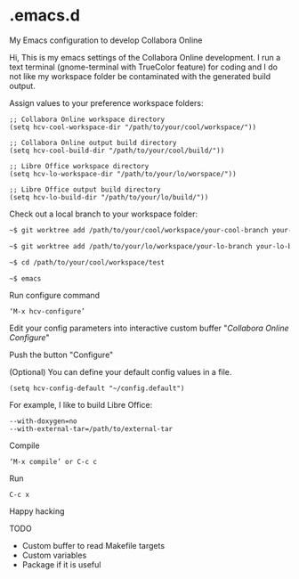 # .emacs.d
My Emacs configuration to develop Collabora Online

Hi, This is my emacs settings of the Collabora Online development.
I run a text terminal (gnome-terminal with TrueColor feature)
for coding and I do not like my workspace folder be contaminated with
the generated build output.

Assign values to your preference workspace folders:
```elisp
;; Collabora Online workspace directory
(setq hcv-cool-workspace-dir "/path/to/your/cool/workspace/"))

;; Collabora Online output build directory
(setq hcv-cool-build-dir "/path/to/your/cool/build/"))

;; Libre Office workspace directory
(setq hcv-lo-workspace-dir "/path/to/your/lo/worspace/"))

;; Libre Office output build directory
(setq hcv-lo-build-dir "/path/to/your/lo/build/"))
```

Check out a local branch to your workspace folder:
```bash
~$ git worktree add /path/to/your/cool/workspace/your-cool-branch your-cool-branch

~$ git worktree add /path/to/your/lo/workspace/your-lo-branch your-lo-branch

~$ cd /path/to/your/cool/workspace/test

~$ emacs
```

Run configure command
```
‘M-x hcv-configure’
```

Edit your config parameters into interactive custom buffer
"*Collabora Online Configure*"

Push the button "Configure"

(Optional) You can define your default config values
in a file.
```elisp
(setq hcv-config-default "~/config.default")
```

For example, I like to build Libre Office:
```
--with-doxygen=no
--with-external-tar=/path/to/external-tar
```

Compile
```
‘M-x compile’ or C-c c
```

Run
```
C-c x
```

Happy hacking


TODO
* Custom buffer to read Makefile targets
* Custom variables
* Package if it is useful